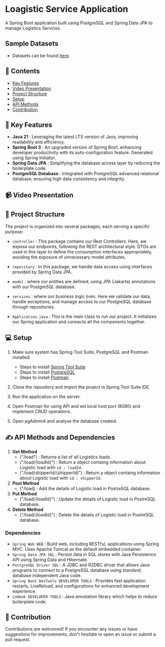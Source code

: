 # Loagistic Service Application

A Spring Boot application built using PostgreSQL and Spring Data JPA to manage Logistics Services.

## Sample Datasets

- Datasets can be found [here]().

## 📜 Contents
- [Key Features]()
- [Video Presentation]()
- [Project Structure]()
- [Setup]()
- [API Methods]()
- [Contribution]()

## 📑 Key Features
- **Java 21** : Leveraging the latest LTS version of Java, improving readability and efficiency.
- **Spring Boot 3** : An upgraded version of Spring Boot, enhancing developer productivity with its auto-configuration feature. Generated using Spring Initializr.
- **Spring Data JPA** : Simplifying the database access layer by reducing the boilerplate code.
- **PostgreSQL Database** : Integrated with PostgreSQL advanced relational database, ensuring high data consistency and integrity.

## 📹 Video Presentation


## 📝 Project Structure
  
  The project is organized into several packages, each serving a specific purpose:

  - `controller` : This package contains our Rest Controllers. Here, we expose our endpoints, following the REST architectural style. DTOs are used in this layer to define the consumption interfaces appropriately,
    avoiding the exposure of unnecessary model attributes.

  - `repository` : In this package, we handle data access using interfaces provided by Spring Data JPA.

  - `model` : where our entities are defined, using JPA (Jakarta) annotations with our PostgreSQL database.

  - `services` : where our business logic lives. Here we validate our data, handle exceptions, and manage access to our PostgreSQL database through repositories.

  - `Application.java` : This is the main class to run our project. It initializes our Spring application and connects all the components together.

## 💻 Setup

1. Make sure system has Spring Tool Suite, PostgreSQL and Postman installed.

    -  Steps to install [Spring Tool Suite](https://github.com/rahulmangla28/Logistic_Service_Spring_Boot_Application/wiki/Installation-Steps#steps-to-install-spring-tool-suite)
    -  Steps to install [PostgreSQL](https://github.com/rahulmangla28/Logistic_Service_Spring_Boot_Application/wiki/Installation-Steps#steps-to-install-postgresql)
    -  Steps to install [Postman](https://github.com/rahulmangla28/Logistic_Service_Spring_Boot_Application/wiki/Installation-Steps#steps-to-install-postman)

2. Clone the repository and import the project in Spring Tool Suite IDE.
3. Run the application on the server.
4. Open Postman for using API and set local host port (8080) and implement CRUD operations.
5. Open pgAdmin4 and analyse the database created.

## ✍️ API Methods and Dependencies
1. **Get Method**
    - ("/load") : Returns a list of all Logistics loads.
    - ("/load/{loadId}") : Return a object containg information about Logistic load with `id : loadId`.
    - ("/load/shipperId/{shipperId}") : Return a object containg information about Logistic load with `id : shipperId`.
2. **Post Method** 
    - ("/load) : Add the details of Logistic load in PostreSQL database.
3. **Put Method**
    - ("/load/{loadId}") : Update the details of Logistic load in PostreSQL database.
4. **Delete Method**
    - ("/load/{loadId}") : Delete the details of Logistic load in PostreSQL database.
  
### Dependencies
- `Spring Web WEB` : Build web, including RESTful, applications using Spring MVC. Uses Apache Tomcat as the default embedded container.
- `Spring Data JPA SQL` : Persist data in SQL stores with Java Persistence API using Spring Data and Hibernate.
- `PostgreSQL Driver SQL` : A JDBC and R2DBC driver that allows Java programs to connect to a PostgreSQL database using standard, database independent Java code.
- `Spring Boot DevTools DEVELOPER TOOLS` : Provides fast application restarts, LiveReload, and configurations for enhanced development experience.
- `Lombok DEVELOPER TOOLS` : Java annotation library which helps to reduce boilerplate code.

## 🤝 Contribution

Contributions are welcomed! If you encounter any issues or have suggestions for improvements, don't hesitate to open an issue or submit a pull request.

